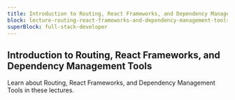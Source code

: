 ```yaml
---
title: Introduction to Routing, React Frameworks, and Dependency Management Tools
block: lecture-routing-react-frameworks-and-dependency-management-tools
superBlock: full-stack-developer
---
```


## Introduction to Routing, React Frameworks, and Dependency Management Tools

Learn about Routing, React Frameworks, and Dependency Management Tools in these lectures.
